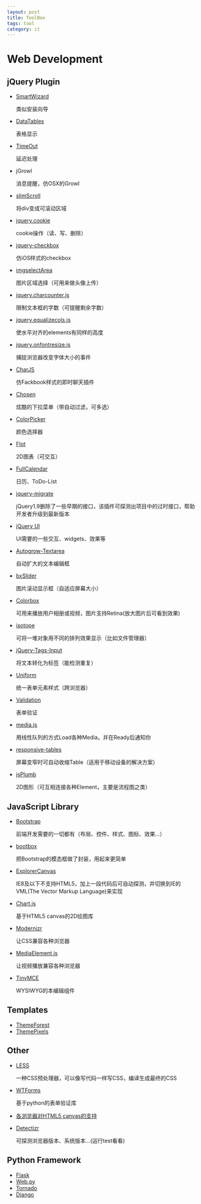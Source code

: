 ```yaml
---
layout: post
title: ToolBox
tags: tool
category: it
---
```



# Web Development

## jQuery Plugin

* [SmartWizard](http://mstratman.github.io/jQuery-Smart-Wizard/)

  类似安装向导

* [DataTables](http://datatables.net/)

  表格显示

* [TimeOut](https://github.com/revsystems/jQuery-Timeout)

  延迟处理
 
* jGrowl

  消息提醒，仿OSX的Growl
    
* [slimScroll](http://rocha.la/jQuery-slimScroll)

  将div变成可滚动区域

* [jquery.cookie](https://github.com/carhartl/jquery-cookie)

  cookie操作（读、写、删除）

* [jquery-checkbox](http://code.google.com/p/jquery-checkbox/)

  仿iOS样式的checkbox
  
* [imgselectArea](http://odyniec.net/projects/imgareaselect/)

  图片区域选择（可用来做头像上传）

* [jquery.charcounter.js](http://www.tomdeater.com/jquery/character_counter/)

  限制文本框的字数（可提醒剩余字数）
  
* [jquery.equalizecols.js](http://www.tomdeater.com/jquery/equalize_columns/)

  使水平对齐的elements有同样的高度
  
* [jquery.onfontresize.js](http://www.tomdeater.com/jquery/onfontresize/)

  捕捉浏览器改变字体大小的事件

* [CharJS](http://www.chatjs.net/)

  仿Fackbook样式的即时聊天插件
  
* [Chosen](http://harvesthq.github.io/chosen/)

  炫酷的下拉菜单（带自动过滤，可多选）

* [ColorPicker](http://www.eyecon.ro/colorpicker/)

  颜色选择器
  
* [Flot](http://www.flotcharts.org/)

  2D图表（可交互）

* [FullCalendar](http://arshaw.com/fullcalendar/)

  日历、ToDo-List

* [jquery-migrate](https://github.com/jquery/jquery-migrate/)

  jQuery1.9删除了一些早期的接口，该插件可探测出项目中的过时接口，帮助开发者升级到最新版本  
  
* [jQuery UI](http://jqueryui.com/)

  UI需要的一些交互、widgets、效果等

* [Autogrow-Textarea](https://github.com/jevin/Autogrow-Textarea)

  自动扩大的文本编辑框

* [bxSlider](http://bxslider.com/)

  图片滚动显示框（自适应屏幕大小）
  
* [Colorbox](http://www.jacklmoore.com/colorbox/)

  可用来播放用户相册或视频，图片支持Retina(放大图片后可看到效果)

* [isotope](https://github.com/desandro/isotope)

  可将一堆对象用不同的排列效果显示（比如文件管理器）

* [jQuery-Tags-Input](https://github.com/xoxco/jQuery-Tags-Input)

  将文本转化为标签（能检测重复）

* [Uniform](http://uniformjs.com/)

  统一表单元素样式（跨浏览器）

* [Validation](http://bassistance.de/jquery-plugins/jquery-plugin-validation/)

  表单验证
  
* [media.js](http://www.justafriend.ie/docs/)

  用线性队列的方式Load各种Media，并在Ready后通知你

* [responsive-tables](https://github.com/zurb/responsive-tables)

  屏幕变窄时可自动收缩Table（适用于移动设备的解决方案）

* [jsPlumb](http://jsplumbtoolkit.com)

  2D图形（可互相连接各种Element，主要是流程图之类）

## JavaScript Library

* [Bootstrap](http://cnbootstrap.com/index.html)

  前端开发需要的一切都有（布局、控件、样式、图标、效果...）

* [bootbox](http://bootboxjs.com/)

  把Bootstrap的模态框做了封装，用起来更简单

* [ExplorerCanvas](https://code.google.com/p/explorercanvas/)

  IE8及以下不支持HTML5，加上一段代码后可自动探测，并切换到IE的VML(The Vector Markup Language)来实现
  
* [Chart.js](http://www.chartjs.org/)

  基于HTML5 canvas的2D绘图库

* [Modernizr](http://modernizr.com/)

  让CSS兼容各种浏览器

* [MediaElement.js](http://mediaelementjs.com/)

  让视频播放兼容各种浏览器

* [TinyMCE](http://www.tinymce.com/)

  WYSIWYG的本编辑组件
  
## Templates

* [ThemeForest](http://themeforest.net/)
* [ThemePixels](http://themepixels.com/)

## Other

* [LESS](http://cnbootstrap.com/less.html)

  一种CSS预处理器，可以像写代码一样写CSS，编译生成最终的CSS

* [WTForms](http://wtforms.readthedocs.org/en/latest/index.html)

  基于python的表单验证库

* [各浏览器对HTML5 canvas的支持](http://caniuse.com/canvas)

* [Detectizr](https://github.com/barisaydinoglu/Detectizr)

  可探测浏览器版本、系统版本...(运行test看看)


## Python Framework

* [Flask](http://flask.pocoo.org/)
* [Web.py](http://webpy.org/)
* [Tornado](http://www.tornadoweb.org/en/stable/)
* [Django](https://www.djangoproject.com/)



